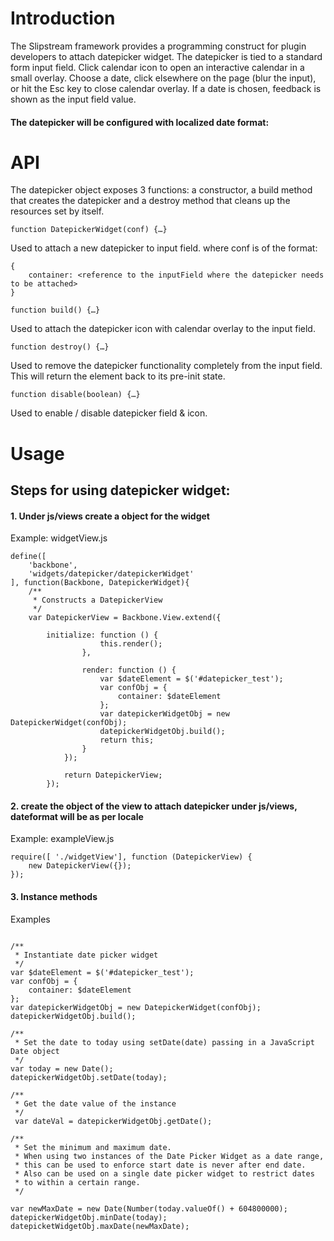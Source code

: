# Introduction
The Slipstream framework provides a programming construct for plugin developers to attach datepicker widget. The datepicker is tied to a standard form input field. Click calendar icon to open an interactive calendar in a small overlay. Choose a date, click elsewhere on the page (blur the input), or hit the Esc key to close calendar overlay. If a date is chosen, feedback is shown as the input field value.

#### The datepicker will be configured with localized date format:

# API
The datepicker object exposes 3 functions: a constructor, a build method that creates the datepicker and a destroy method that cleans up the resources set by itself.

```
function DatepickerWidget(conf) {…}
```

Used to attach a new datepicker to input field.
where conf is of the format:

```
{
	container: <reference to the inputField where the datepicker needs to be attached>
}
```

```
function build() {…}
```

Used to attach the datepicker icon with calendar overlay to the input field.

```
function destroy() {…}
```

Used to remove the datepicker functionality completely from the input field. This will return the element back to its pre-init state.

```
function disable(boolean) {…}
```

Used to enable / disable datepicker field & icon.

# Usage
## Steps for using datepicker widget:
#### 1. Under js/views create a object for the widget

Example: widgetView.js

```
define([
    'backbone',
    'widgets/datepicker/datepickerWidget'
], function(Backbone, DatepickerWidget){
    /**
     * Constructs a DatepickerView
     */
    var DatepickerView = Backbone.View.extend({

        initialize: function () {
                    this.render();
                },
        
                render: function () {
                    var $dateElement = $('#datepicker_test');
                    var confObj = {
                        container: $dateElement
                    };
                    var datepickerWidgetObj = new DatepickerWidget(confObj);
                    datepickerWidgetObj.build();
                    return this;
                }
            });
        
            return DatepickerView;
        });
```

#### 2. create the object of the view to attach datepicker under js/views, dateformat will be as per locale

Example: exampleView.js

```
require([ './widgetView'], function (DatepickerView) {
    new DatepickerView({});
});
```

#### 3. Instance methods

Examples

```

/**
 * Instantiate date picker widget 
 */
var $dateElement = $('#datepicker_test');
var confObj = {
    container: $dateElement
};
var datepickerWidgetObj = new DatepickerWidget(confObj);
datepickerWidgetObj.build();

/**
 * Set the date to today using setDate(date) passing in a JavaScript Date object
 */
var today = new Date();
datepickerWidgetObj.setDate(today);

/**
 * Get the date value of the instance
 */
 var dateVal = datepickerWidgetObj.getDate();

/** 
 * Set the minimum and maximum date. 
 * When using two instances of the Date Picker Widget as a date range, 
 * this can be used to enforce start date is never after end date.
 * Also can be used on a single date picker widget to restrict dates 
 * to within a certain range.
 */

var newMaxDate = new Date(Number(today.valueOf() + 604800000);
datepickerWidgetObj.minDate(today);
datepicketWidgetObj.maxDate(newMaxDate);
```






